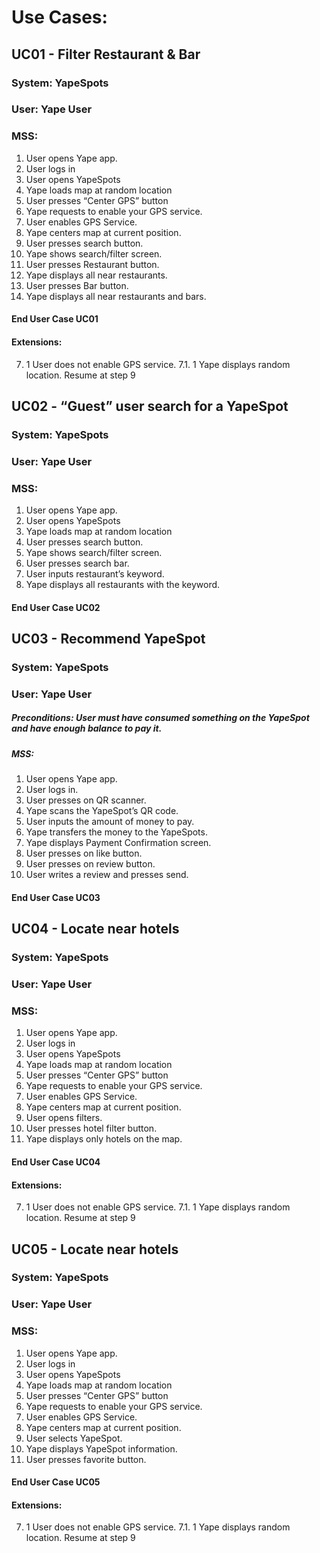 ﻿# Use Cases:
## **UC01** - Filter Restaurant & Bar
### **System:** YapeSpots
### **User:** Yape User
### **MSS:**
1. User opens Yape app.
2. User logs in
3. User opens YapeSpots
4. Yape loads map at random location
5. User presses “Center GPS” button
6. Yape requests to enable your GPS service.
7. User enables GPS Service.
8. Yape centers map at current position.
9. User presses search button.
10. Yape shows search/filter screen.
11. User presses Restaurant button.
12. Yape displays all near restaurants.
13. User presses Bar button.
14. Yape displays all near restaurants and bars.
#### End User Case UC01
#### Extensions:
7. 1 User does not enable GPS service.
	 7.1. 1 Yape displays random location.
Resume at step 9

## **UC02** - “Guest” user search for a YapeSpot
### **System:** YapeSpots
### **User:** Yape User
### **MSS:**
1. User opens Yape app.
2. User opens YapeSpots
3. Yape loads map at random location
4. User presses search button.
5. Yape shows search/filter screen.
6. User presses search bar.
7. User inputs restaurant’s keyword.
8. Yape displays all restaurants with the keyword.

#### End User Case UC02

## **UC03** - Recommend YapeSpot
### **System:** YapeSpots
### **User:** Yape User
##### **Preconditions:** User must have consumed something on the YapeSpot and have enough balance to pay it.
##### **MSS:**
1. User opens Yape app.
2. User logs in.
3. User presses on QR scanner.
4. Yape scans the YapeSpot’s QR code.
5. User inputs the amount of money to pay.
6. Yape transfers the money to the YapeSpots.
7. Yape displays Payment Confirmation screen.
8. User presses on like button.
9. User presses on review button.
10. User writes a review and presses send.

#### End User Case UC03

## **UC04** - Locate near hotels
### **System:** YapeSpots
### **User:** Yape User
### **MSS:**
1. User opens Yape app.
2. User logs in
3. User opens YapeSpots
4. Yape loads map at random location
5. User presses “Center GPS” button
6. Yape requests to enable your GPS service.
7. User enables GPS Service.
8. Yape centers map at current position.
9. User opens filters.
10. User presses hotel filter button.
11. Yape displays only hotels on the map.

#### End User Case UC04
#### Extensions:
7. 1 User does not enable GPS service.
	 7.1. 1 Yape displays random location.
Resume at step 9

## **UC05** - Locate near hotels
### **System:** YapeSpots
### **User:** Yape User
### **MSS:**
1. User opens Yape app.
2. User logs in
3. User opens YapeSpots
4. Yape loads map at random location
5. User presses “Center GPS” button
6. Yape requests to enable your GPS service.
7. User enables GPS Service.
8. Yape centers map at current position.
9.  User selects YapeSpot.
10. Yape displays YapeSpot information.
11. User presses favorite button.


#### End User Case UC05
#### Extensions:
7. 1 User does not enable GPS service.
	 7.1. 1 Yape displays random location.
Resume at step 9


